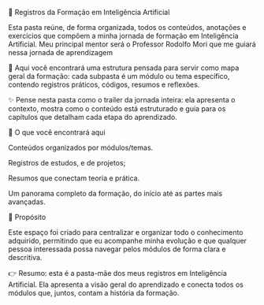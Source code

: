 📘 Registros da Formação em Inteligência Artificial

Esta pasta reúne, de forma organizada, todos os conteúdos, anotações e exercícios que compõem a minha jornada de formação em Inteligência Artificial.
Meu principal mentor será o Professor Rodolfo Mori que me guiará nessa jornada de aprendizagem

📂 Aqui você encontrará uma estrutura pensada para servir como mapa geral da formação: cada subpasta é um módulo ou tema específico, contendo registros práticos, códigos, resumos e reflexões.

✨ Pense nesta pasta como o trailer da jornada inteira: ela apresenta o contexto, mostra como o conteúdo está estruturado e guia para os capítulos que detalham cada etapa do aprendizado.

🔎 O que você encontrará aqui

Conteúdos organizados por módulos/temas.

Registros de estudos, e de  projetos;

Resumos que conectam teoria e prática.

Um panorama completo da formação, do início até as partes mais avançadas.

🎯 Propósito

Este espaço foi criado para centralizar e organizar todo o conhecimento adquirido, permitindo que eu acompanhe minha evolução e que qualquer pessoa interessada possa navegar pelos módulos de forma clara e descritiva.

👉 Resumo: esta é a pasta-mãe dos meus registros em Inteligência Artificial. Ela apresenta a visão geral do aprendizado e conecta todos os módulos que, juntos, contam a história da formação.